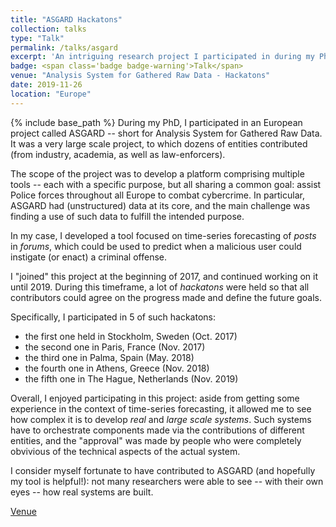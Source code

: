 ```yaml
---
title: "ASGARD Hackatons"
collection: talks
type: "Talk"
permalink: /talks/asgard
excerpt: 'An intriguing research project I participated in during my PhD.'
badge: <span class='badge badge-warning'>Talk</span>
venue: "Analysis System for Gathered Raw Data - Hackatons"
date: 2019-11-26
location: "Europe"
---
```

{% include base_path %}
During my PhD, I participated in an European project called ASGARD -- short for Analysis System for Gathered Raw Data. It was a very large scale project, to which dozens of entities contributed (from industry, academia, as well as law-enforcers).

The scope of the project was to develop a platform comprising multiple tools -- each with a specific purpose, but all sharing a common goal: assist Police forces throughout all Europe to combat cybercrime. In particular, ASGARD had (unstructured) data at its core, and the main challenge was finding a use of such data to fulfill the intended purpose. 

In my case, I developed a tool focused on time-series forecasting of *posts* in *forums*, which could be used to predict when a malicious user could instigate (or enact) a criminal offense.

I "joined" this project at the beginning of 2017, and continued working on it until 2019. During this timeframe, a lot of *hackatons* were held so that all contributors could agree on the progress made and define the future goals.

Specifically, I participated in 5 of such hackatons:
* the first one held in Stockholm, Sweden (Oct. 2017)
* the second one in Paris, France (Nov. 2017)
* the third one in Palma, Spain (May. 2018)
* the fourth one in Athens, Greece (Nov. 2018)
* the fifth one in The Hague, Netherlands (Nov. 2019)

Overall, I enjoyed participating in this project: aside from getting some experience in the context of time-series forecasting, it allowed me to see how complex it is to develop *real* and *large scale systems*. Such systems have to orchestrate components made via the contributions of different entities, and the "approval" was made by people who were completely obvivious of the technical aspects of the actual system.

I consider myself fortunate to have contributed to ASGARD (and hopefully my tool is helpful!): not many researchers were able to see -- with their own eyes -- how real systems are built.

<a class="btn btn-outline-primary my-1 mr-1 btn-sm" href="https://www.asgard-project.eu/" target="_blank" rel="noopener">Venue</a>